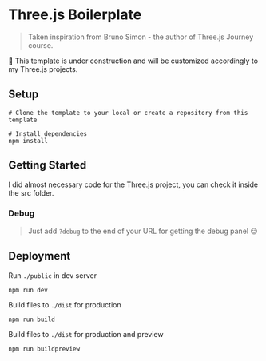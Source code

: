 # Three.js Boilerplate

> Taken inspiration from Bruno Simon - the author of Three.js Journey course.

🚧 This template is under construction and will be customized accordingly to my Three.js projects.

## Setup

```shell
# Clone the template to your local or create a repository from this template

# Install dependencies
npm install
```

## Getting Started

I did almost necessary code for the Three.js project, you can check it inside the src folder.

### Debug

> Just add `?debug` to the end of your URL for getting the debug panel 😉

## Deployment

Run `./public` in dev server

```shell
npm run dev
```

Build files to `./dist` for production

```shell
npm run build
```

Build files to `./dist` for production and preview

```shell
npm run buildpreview
```